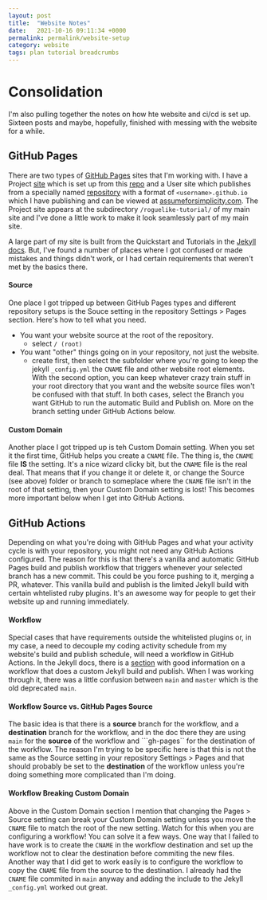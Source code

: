 ```yaml
---
layout: post
title:  "Website Notes"
date:   2021-10-16 09:11:34 +0000
permalink: permalink/website-setup
category: website
tags: plan tutorial breadcrumbs
---
```


# Consolidation
I'm also pulling together the notes on how hte website and ci/cd is set up. Sixteen posts and maybe, hopefully, finished with messing with the website for a while.  

## GitHub Pages
There are two types of [GitHub Pages][pages] sites that I'm working with. I have a Project [site][roguelike] which is set up from this [repo][repo] and a User site which publishes from a specially named [repository][user-repo] with a format of ```<username>.github.io``` which I have publishing and can be viewed at [assumeforsimplicity.com][afs]. The Project site appears at the subdirectory ```/roguelike-tutorial/``` of my main site and I've done a little work to make it look seamlessly part of my main site.  

A large part of my site is built from the Quickstart and Tutorials in the [Jekyll docs][jekyll]. But, I've found a number of places where I got confused or made mistakes and things didn't work, or I had certain requirements that weren't met by the basics there.  

#### Source
One place I got tripped up between GitHub Pages types and different repository setups is the Souce setting in the repository Settings > Pages section. Here's how to tell what you need.  
* You want your website source at the root of the repository.  
  * select ```/ (root)```
* You want "other" things going on in your repository, not just the website.  
  * create first, then select the subfolder where you're going to keep the jekyll ```_config.yml``` the ```CNAME``` file and other website root elements.  
With the second option, you can keep whatever crazy train stuff in your root directory that you want and the website source files won't be confused with that stuff. In both cases, select the Branch you want GitHub to run the automatic Build and Publish on. More on the branch setting under GitHub Actions below.  

#### Custom Domain
Another place I got tripped up is teh Custom Domain setting. When you set it the first time, GitHub helps you create a ```CNAME``` file. The thing is, the ```CNAME``` file __IS__ the setting. It's a nice wizard clicky bit, but the ```CNAME``` file is the real deal. That means that if you change it or delete it, or change the Source (see above) folder or branch to someplace where the ```CNAME``` file isn't in the root of that setting, then your Custom Domain setting is lost! This becomes more important below when I get into GitHub Actions.  

## GitHub Actions
Depending on what you're doing with GitHub Pages and what your activity cycle is with your repository, you might not need any GitHub Actions configured. The reason for this is that there's a vanilla and automatic GitHub Pages build and publish workflow that triggers whenever your selected branch has a new commit. This could be you force pushing to it, merging a PR, whatever. This vanilla build and publish is the limited Jekyll build with certain whtelisted ruby plugins. It's an awesome way for people to get their website up and running immediately.  

#### Workflow
Special cases that have requirements outside the whitelisted plugins or, in my case, a need to decouple my coding activity schedule from my website's build and publish schedule, will need a workflow in GitHub Actions. In the Jekyll docs, there is a [section][jekyll-action] with good information on a workflow that does a custom Jekyll build and publish. When I was working through it, there was a little confusion between ```main``` and ```master``` which is the old deprecated ```main```.  

#### Workflow Source vs. GitHub Pages Source
The basic idea is that there is a __source__ branch for the workflow, and a __destination__ branch for the workflow, and in the doc there they are using ```main``` for the __source__ of the workflow and ```gh-pages`` for the destination of the workflow. The reason I'm trying to be specific here is that this is not the same as the Source setting in your repository Settings > Pages and that should probably be set to the __destination__ of the workflow unless you're doing something more complicated than I'm doing.  

#### Workflow Breaking Custom Domain
Above in the Custom Domain section I mention that changing the Pages > Source setting can break your Custom Domain setting unless you move the ```CNAME``` file to match the root of the new setting. Watch for this when you are configuring a workflow! You can solve it a few ways. One way that I failed to have work is to create the ```CNAME``` in the workflow destination and set up the workflow not to clear the destination before commiting the new files. Another way that I did get to work easily is to configure the workflow to copy the ```CNAME``` file from the source to the destination. I already had the ```CNAME``` file commited in ```main``` anyway and adding the include to the Jekyll ```_config.yml``` worked out great.  

[pages]: https://docs.github.com/en/pages/getting-started-with-github-pages/about-github-pages
[roguelike]: https://assumeforsimplicity.com/roguelike-tutorial/
[repo]: https://github.com/jr101dallas/roguelike-tutorial
[user-repo]: https://github.com/jr101dallas/jr101dallas.github.io
[afs]: https://assumeforsimplicity.com
[jekyll]: https://jekyllrb.com/docs/
[jekyll-action]: https://jekyllrb.com/docs/continuous-integration/github-actions/